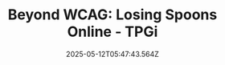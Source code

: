 ---
layout: bookmark
title: 'Beyond WCAG: Losing Spoons Online - TPGi'
tags:
  - Bookmarks
  - Accessibility
  - Autism
  - Disability
date: 2025-05-12T05:47:43.564Z
created: 2025-05-12T05:47:43.564Z
modified: 2025-05-12T05:47:43.564Z
link: https://www.tpgi.com/beyond-wcag-losing-spoons-online/
id: 1038394118
excerpt: There are only enough hours in the day, but for some there are also only enough spoons. Find out what spoons—or a shortage of them—means in a digital context
image: https://www.tpgi.com/wp-content/uploads/Autism-and-sensory-overload-edited.jpg
---
